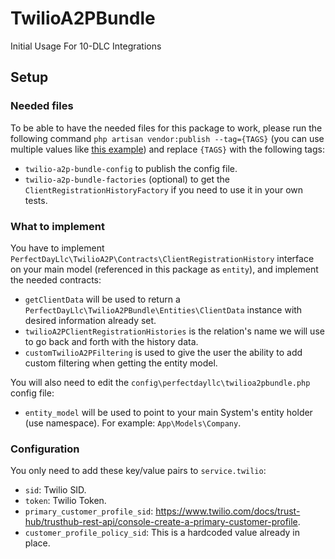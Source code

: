 # TwilioA2PBundle
Initial Usage For 10-DLC Integrations

## Setup
### Needed files
To be able to have the needed files for this package to work, please run the following command
`php artisan vendor:publish --tag={TAGS}` (you can use multiple values like
[this example](https://laravel.com/docs/8.x/artisan#option-arrays)) and replace `{TAGS}` with the following tags:
* `twilio-a2p-bundle-config` to publish the config file.
* `twilio-a2p-bundle-factories` (optional) to get the `ClientRegistrationHistoryFactory` if you need to use it in your
own tests.

### What to implement
You have to implement `PerfectDayLlc\TwilioA2P\Contracts\ClientRegistrationHistory` interface on your main model
(referenced in this package as `entity`), and implement the needed contracts:
* `getClientData` will be used to return a `PerfectDayLlc\TwilioA2PBundle\Entities\ClientData` instance with desired
information already set.
* `twilioA2PClientRegistrationHistories` is the relation's name we will use to go back and forth with the history data.
* `customTwilioA2PFiltering` is used to give the user the ability to add custom filtering when getting the entity model.

You will also need to edit the `config\perfectdayllc\twilioa2pbundle.php` config file:
* `entity_model` will be used to point to your main System's entity holder (use namespace).
For example: `App\Models\Company`.

### Configuration
You only need to add these key/value pairs to `service.twilio`:
* `sid`: Twilio SID.
* `token`: Twilio Token.
* `primary_customer_profile_sid`: https://www.twilio.com/docs/trust-hub/trusthub-rest-api/console-create-a-primary-customer-profile.
* `customer_profile_policy_sid`: This is a hardcoded value already in place.
